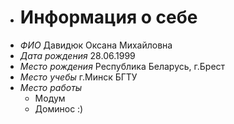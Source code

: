 * # Информация о себе 
 * *ФИО* Давидюк Оксана Михайловна
 * *Дата рождения* 28.06.1999
 * *Место рождения* Республика Беларусь, г.Брест
 * *Место учебы* г.Минск БГТУ 
 * *Место работы* 
   * Модум
   * Доминос
:)